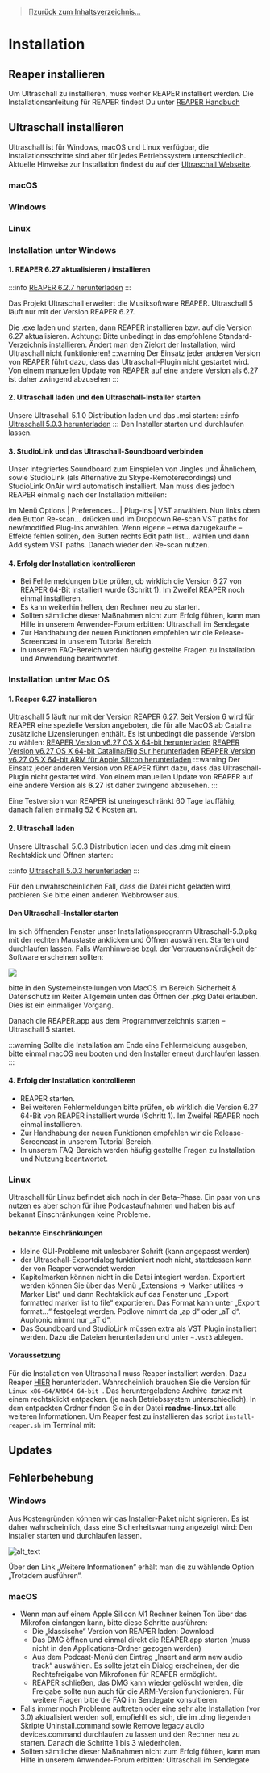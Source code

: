 > [][zurück zum Inhaltsverzeichnis...](https://pad.gwdg.de/t3uoZPBsTyigArO0yHq8jw#)

# Installation

## Reaper installieren

Um Ultraschall zu installieren, muss vorher REAPER installiert werden. Die Installationsanleitung für REAPER findest Du unter [REAPER Handbuch](http://reaper.fm/userguide.php)

## Ultraschall installieren

Ultraschall ist für Windows, macOS und Linux verfügbar, die Installationsschritte sind aber für jedes Betriebssystem unterschiedlich. Aktuelle Hinweise zur Installation findest du auf der [Ultraschall Webseite](https://ultraschall.fm/install/).

### macOS

### Windows

### Linux

### Installation unter Windows

#### 1. REAPER 6.27 aktualisieren / installieren

:::info
[REAPER 6.2.7 herunterladen](https://www.reaper.fm/files/6.x/reaper627_x64-install.exe)
:::

Das Projekt Ultraschall erweitert die Musiksoftware REAPER. Ultraschall 5 läuft nur mit der Version REAPER 6.27.

Die .exe laden und starten, dann REAPER installieren bzw. auf die Version 6.27 aktualisieren. Achtung: Bitte unbedingt in das empfohlene Standard-Verzeichnis installieren. Ändert man den Zielort der Installation, wird Ultraschall nicht funktionieren!
:::warning
Der Einsatz jeder anderen Version von REAPER führt dazu, dass das Ultraschall-Plugin nicht gestartet wird. Von einem manuellen Update von REAPER auf eine andere Version als 6.27 ist daher zwingend abzusehen
:::

#### 2. Ultraschall laden und den Ultraschall-Installer starten

Unsere Ultraschall 5.1.0 Distribution laden und das .msi starten:
:::info
[Ultraschall 5.0.3 herunterladen](http://url.ultraschall-podcast.de/us503win)
:::
Den Installer starten und durchlaufen lassen.

<!-- TODO Verschieben nach Einrichtung und erste Schritte -->
#### 3. StudioLink und das Ultraschall-Soundboard verbinden

Unser integriertes Soundboard zum Einspielen von Jingles und Ähnlichem, sowie StudioLink (als Alternative zu Skype-Remoterecordings) und StudioLink OnAir wird automatisch installiert. Man muss dies jedoch REAPER einmalig nach der Installation mitteilen:

Im Menü Options | Preferences… | Plug-ins | VST anwählen. Nun links oben den Button Re-scan... drücken und im Dropdown Re-scan VST paths for new/modified Plug-ins anwählen. Wenn eigene – etwa dazugekaufte – Effekte fehlen sollten, den Butten rechts Edit path list... wählen und dann Add system VST paths. Danach wieder den Re-scan nutzen.

#### 4. Erfolg der Installation kontrollieren

* Bei Fehlermeldungen bitte prüfen, ob wirklich die Version 6.27 von REAPER 64-Bit installiert wurde (Schritt 1). Im Zweifel REAPER noch einmal installieren.
* Es kann weiterhin helfen, den Rechner neu zu starten.
* Sollten sämtliche dieser Maßnahmen nicht zum Erfolg führen, kann man Hilfe in unserem Anwender-Forum erbitten: Ultraschall im Sendegate
* Zur Handhabung der neuen Funktionen empfehlen wir die Release-Screencast in unserem Tutorial Bereich.
* In unserem FAQ-Bereich werden häufig gestellte Fragen zu Installation und Anwendung beantwortet.
<!-- </details> -->

### Installation unter Mac OS

<!-- <details>
<summary>Anleitung aufklappen...</summary> -->

#### 1. Reaper 6.27 installieren
Ultraschall 5 läuft nur mit der Version REAPER 6.27.
Seit Version 6 wird für REAPER eine spezielle Version angeboten, die für alle MacOS ab Catalina zusätzliche Lizensierungen enthält. Es ist unbedingt die passende Version zu wählen:
[REAPER Version v6.27 OS X 64-bit herunterladen](https://www.reaper.fm/files/6.x/reaper627_x86_64.dmg)
[REAPER Version v6.27 OS X 64-bit Catalina/Big Sur herunterladen](https://www.reaper.fm/files/6.x/reaper627_x86_64_catalina.dmg)
[REAPER Version v6.27 OS X 64-bit ARM für Apple Silicon herunterladen](https://www.reaper.fm/files/6.x/reaper627-beta_arm64.dmg)
:::warning
Der Einsatz jeder anderen Version von REAPER führt dazu, dass das Ultraschall-Plugin nicht gestartet wird. Von einem manuellen Update von REAPER auf eine andere Version als **6.27** ist daher zwingend abzusehen.
:::

Eine Testversion von REAPER ist uneingeschränkt 60 Tage lauffähig, danach fallen einmalig 52 € Kosten an.

#### 2. Ultraschall laden

Unsere Ultraschall 5.0.3 Distribution laden und das .dmg mit einem Rechtsklick und Öffnen starten:

:::info
[Ultraschall 5.0.3 herunterladen](http://url.ultraschall-podcast.de/us503mac)
:::

Für den unwahrscheinlichen Fall, dass die Datei nicht geladen wird, probieren Sie bitte einen anderen Webbrowser aus.

#### Den Ultraschall-Installer starten
Im sich öffnenden Fenster unser Installationsprogramm Ultraschall-5.0.pkg mit der rechten Maustaste anklicken und Öffnen auswählen. Starten und durchlaufen lassen. Falls Warnhinweise bzgl. der Vertrauenswürdigkeit der Software erscheinen sollten:

![](https://pad.gwdg.de/uploads/upload_10e210dac2db5a0d663311b8d5f9d3fa.png)

bitte in den Systemeinstellungen von MacOS im Bereich Sicherheit & Datenschutz im Reiter Allgemein unten das Öffnen der .pkg Datei erlauben. Dies ist ein einmaliger Vorgang.

Danach die REAPER.app aus dem Programmverzeichnis starten – Ultraschall 5 startet.

:::warning
Sollte die Installation am Ende eine Fehlermeldung ausgeben, bitte einmal macOS neu booten und den Installer erneut durchlaufen lassen.
:::

#### 4. Erfolg der Installation kontrollieren

* REAPER starten.
* Bei weiteren Fehlermeldungen bitte prüfen, ob wirklich die Version 6.27 64-Bit von REAPER installiert wurde (Schritt 1). Im Zweifel REAPER noch einmal installieren.
* Zur Handhabung der neuen Funktionen empfehlen wir die Release-Screencast in unserem Tutorial Bereich.
* In unserem FAQ-Bereich werden häufig gestellte Fragen zu Installation und Nutzung beantwortet.

<!--</details> -->
### Linux
Ultraschall für Linux befindet sich noch in der Beta-Phase. Ein paar von uns nutzen es aber schon für ihre Podcastaufnahmen und haben bis auf bekannt Einschränkungen keine Probleme.

#### bekannte Einschränkungen
* kleine GUI-Probleme mit unlesbarer Schrift (kann angepasst werden)
* der Ultraschall-Exportdialog funktioniert noch nicht, stattdessen kann der von Reaper verwendet werden
* Kapitelmarken können nicht in die Datei integiert werden. Exportiert werden können Sie über das Menü „Extensions -> Marker utilites -> Marker List“ und dann Rechtsklick auf das Fenster und „Export formatted marker list to file“ exportieren. Das Format kann unter „Export format...“ festgelegt werden. Podlove nimmt da „ap d“ oder „aT d“. Auphonic nimmt nur „aT d“.
* Das Soundboard und StudioLink müssen extra als VST Plugin installiert werden. Dazu die Dateien herunterladen und unter ```~.vst3``` ablegen.


#### Voraussetzung
Für die Installation von Ultraschall muss Reaper installiert werden. Dazu Reaper [HIER](https://www.reaper.fm/download.php) herunterladen. Wahrscheinlich brauchen Sie die Version für  ```Linux x86-64/AMD64 64-bit ```. Das heruntergeladene Archive *.tar.xz* mit einem rechtsklickt entpacken. (je nach Betriebssystem unterschiedlich). In dem entpackten Ordner finden Sie in der Datei **readme-linux.txt** alle weiteren Informationen. Um Reaper fest zu installieren das script ```install-reaper.sh``` im Terminal mit:


## Updates

## Fehlerbehebung

### Windows

Aus Kostengründen können wir das Installer-Paket nicht signieren. Es ist daher wahrscheinlich, dass eine Sicherheitswarnung angezeigt wird:
Den Installer starten und durchlaufen lassen.

![alt_text](https://pad.gwdg.de/uploads/upload_4b56d355964204e8eaa8aa08397122bc.png)

Über den Link „Weitere Informationen“ erhält man die zu wählende Option „Trotzdem ausführen“.


### macOS

* Wenn man auf einem Apple Silicon M1 Rechner keinen Ton über das Mikrofon einfangen kann, bitte diese Schritte ausführen:
    * Die „klassische“ Version von REAPER laden: Download
    * Das DMG öffnen und einmal direkt die REAPER.app starten (muss nicht in den Applications-Ordner gezogen werden)
    * Aus dem Podcast-Menü den Eintrag „Insert and arm new audio track“ auswählen. Es sollte jetzt ein Dialog erscheinen, der die Rechtefreigabe von Mikrofonen für REAPER ermöglicht.
    * REAPER schließen, das DMG kann wieder gelöscht werden, die Freigabe sollte nun auch für die ARM-Version funktionieren. Für weitere Fragen bitte die FAQ im Sendegate konsultieren.
* Falls immer noch Probleme auftreten oder eine sehr alte Installation (vor 3.0) aktualisiert werden soll, empfiehlt es sich, die im .dmg liegenden Skripte Uninstall.command sowie Remove legacy audio devices.command durchlaufen zu lassen und den Rechner neu zu starten. Danach die Schritte 1 bis 3 wiederholen.
* Sollten sämtliche dieser Maßnahmen nicht zum Erfolg führen, kann man Hilfe in unserem Anwender-Forum erbitten: Ultraschall im Sendegate
